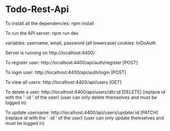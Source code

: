 # Todo-Rest-Api

To install all the dependencies:     npm install

To run the API server: npm run dev


variables:  username, email, password (all lowercase)
cookies: toDoAuth


Server is running on http://localhost:4400/

To register user: http://localhost:4400/api/auth/register        [POST]

To login user: http://localhost:4400/api/auth/login              [POST]

To view all users: http://localhost:4400/api/users               [GET]

To delete a user: http://localhost:4400/api/users/dlt/:id        [DELETE]   (replace id with the ' :id ' of the user) (user can only delete themselves and must be logged in)

To update username: http://localhost:4400/api/users/update/:id   [PATCH]   (replace id with the ' :id ' of the user) (user can only update themselves and must be logged in)


